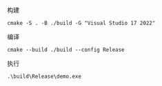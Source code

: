 构建
```shell
cmake -S . -B ./build -G "Visual Studio 17 2022"
```



编译

```shell
cmake --build ./build --config Release
```


执行
```shell
.\build\Release\demo.exe
```

